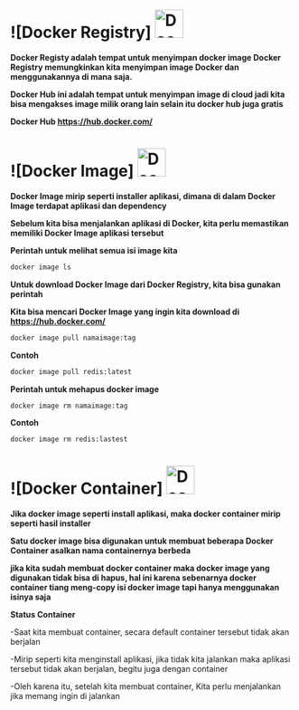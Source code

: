 # ![Docker Registry] <img src="https://www.docker.com/wp-content/uploads/2022/03/Moby-logo.png" alt="Docker" width="50">
**Docker Registy adalah tempat untuk menyimpan docker image Docker Registry memungkinkan kita menyimpan image Docker dan menggunakannya di mana saja.**

**Docker Hub ini adalah tempat untuk menyimpan image di cloud jadi kita bisa mengakses image milik orang lain selain itu docker hub juga gratis**

**Docker Hub https://hub.docker.com/**

# ![Docker Image] <img src="https://www.docker.com/wp-content/uploads/2022/03/Moby-logo.png" alt="Docker" width="50">
**Docker Image mirip seperti installer aplikasi, dimana di dalam Docker Image terdapat aplikasi dan dependency**

**Sebelum kita bisa menjalankan aplikasi di Docker, kita perlu memastikan memiliki Docker Image aplikasi tersebut**

**Perintah untuk melihat semua isi image kita**

```bash
docker image ls
```

**Untuk download Docker Image dari Docker Registry, kita bisa gunakan perintah**

**Kita bisa mencari Docker Image yang ingin kita download di https://hub.docker.com/**

```bash
docker image pull namaimage:tag
```

**Contoh**
```bash
docker image pull redis:latest
```

**Perintah untuk mehapus docker image**

```bash
docker image rm namaimage:tag
```

**Contoh**
```bash
docker image rm redis:lastest
```

# ![Docker Container] <img src="https://www.docker.com/wp-content/uploads/2022/03/Moby-logo.png" alt="Docker" width="50">
**Jika docker image seperti install aplikasi, maka docker container mirip seperti hasil installer**

**Satu docker image bisa digunakan untuk membuat beberapa Docker Container asalkan nama containernya berbeda**

**jika kita sudah membuat docker container maka docker image yang digunakan tidak bisa di hapus, hal ini karena sebenarnya docker container tiang meng-copy isi docker image tapi hanya menggunakan isinya saja**

**Status Container**

-Saat kita membuat container, secara default container tersebut tidak akan berjalan

-Mirip seperti kita menginstall aplikasi, jika tidak kita jalankan maka aplikasi tersebut tidak akan berjalan, begitu juga dengan container

-Oleh karena itu, setelah kita membuat container, Kita perlu menjalankan jika memang ingin di jalankan
